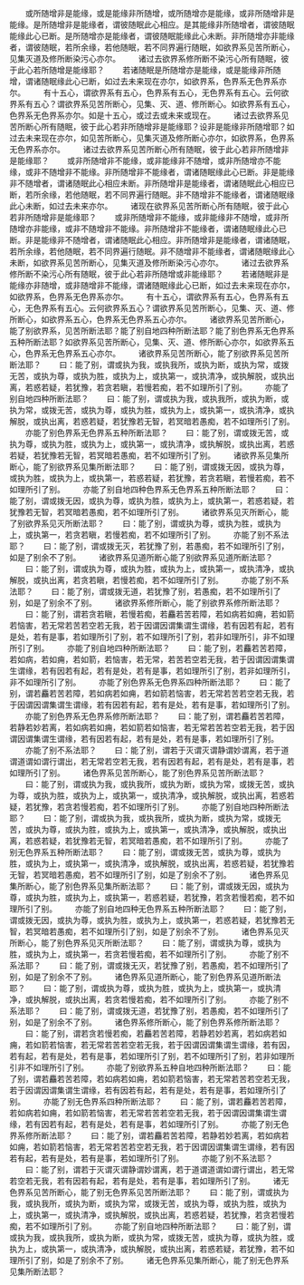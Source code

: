 <!-- { "loadSidebar": true } -->
　　或所随增非是能缘，或是能缘非所随增，或所随增亦是能缘，或非所随增非是能缘。是所随增非是能缘者，谓彼随眠此心相应。是其能缘非所随增者，谓彼随眠能缘此心已断。是所随增亦是能缘者，谓彼随眠能缘此心未断。非所随增亦非能缘者，谓彼随眠，若所余缘，若他随眠，若不同界遍行随眠，如欲界系见苦所断心，见集灭道及修所断染污心亦尔。
　　诸过去欲界系修所断不染污心所有随眠，彼于此心若所随增是能缘耶？
　　若诸随眠是所随增亦是能缘，或是能缘非所随增，谓诸随眠缘此心已断，如过去未来现在亦尔，如欲界系，色界系无色界系亦尔。
　　有十五心，谓欲界系有五心，色界系有五心，无色界系有五心。云何欲界系有五心？谓欲界系见苦所断心，见集、灭、道、修所断心。如欲界系有五心，色界系无色界系亦尔。如是十五心，或过去或未来或现在。
　　诸过去欲界系见苦所断心所有随眠，彼于此心若非所随增非是能缘耶？设非是能缘非所随增耶？如过去未来现在亦尔，如见苦所断心，见集灭道及修所断心亦尔，如欲界系，色界系无色界系亦尔。
　　诸过去欲界系见苦所断心所有随眠，彼于此心若非所随增非是能缘耶？
　　或非所随增非不能缘，或非能缘非不随增，或非所随增亦不能缘，或非不随增非不能缘。非所随增非不能缘者，谓诸随眠缘此心已断。非是能缘非不随增者，谓诸随眠此心相应未断。非所随增非是能缘者，谓诸随眠此心相应已断，若所余缘，若他随眠，若不同界遍行随眠。非不随增非不能缘者，谓诸随眠缘此心未断，如过去未来亦尔。
　　诸现在欲界系见苦所断心所有随眠，彼于此心若非所随增非是能缘耶？
　　或非所随增非不能缘，或非能缘非不随增，或非所随增亦非能缘，或非不随增非不能缘。非所随增非不能缘者，谓诸随眠缘此心已断。非是能缘非不随增者，谓诸随眠此心相应。非所随增非是能缘者，谓诸随眠，若所余缘，若他随眠，若不同界遍行随眠。非不随增非不能缘者，谓诸随眠缘此心未断，如欲界系见苦所断心，见集灭道及修所断染污心亦尔。
　　诸过去欲界系修所断不染污心所有随眠，彼于此心若非所随增或非能缘耶？
　　若诸随眠非是能缘亦非随增，或非随增非不能缘，谓诸随眠缘此心已断，如过去未来现在亦尔，如欲界系，色界系无色界系亦尔。
　　有十五心，谓欲界系有五心，色界系有五心，无色界系有五心。云何欲界系五心？谓欲界系见苦所断心，见集、灭、道、修所断心，如欲界系五心，色界系无色界系五心亦尔。
　　诸欲界系见苦所断心，能了别欲界系，见苦所断法耶？能了别自地四种所断法耶？能了别色界系无色界系五种所断法耶？如欲界系见苦所断心，见集、灭、道、修所断心亦尔，如欲界系五心，色界系无色界系五心亦尔。
　　诸欲界系见苦所断心，能了别欲界系见苦所断法耶？
　　曰：能了别，谓或执为我，或执我所，或执为断，或执为常，或拨无苦，或执为尊，或执为胜，或执为上，或执第一，或执清净，或执解脱，或执出离，若惑若疑，若犹豫，若贪若瞋，若慢若痴，若不如理所引了别。
　　亦能了别自地四种所断法耶？
　　曰：能了别，谓或执为我，或执我所，或执为断，或执为常，或拨无苦，或执为尊，或执为胜，或执为上，或执第一，或执清净，或执解脱，或执出离，若惑若疑，若犹豫若无智，若冥暗若愚痴，若不如理所引了别。
　　亦能了别色界系无色界系五种所断法耶？
　　曰：能了别，谓或拨无苦，或执为尊，或执为胜，或执为上，或执第一，或执清净，或执解脱，或执出离，若惑若疑，若犹豫若无智，若冥暗若愚痴，若不如理所引了别。
　　诸欲界系见集所断心，能了别欲界系见集所断法耶？
　　曰：能了别，谓或拨无因，或执为尊，或执为胜，或执为上，或执第一，若惑若疑，若犹豫，若贪若瞋，若慢若痴，若不如理所引了别。
　　亦能了别自地四种色界系无色界系五种所断法耶？
　　曰：能了别，谓或拨无因，或执为尊，或执为胜，或执为上，或执第一，若惑若疑，若犹豫若无智，若冥暗若愚痴，若不如理所引了别。
　　诸欲界系见灭所断心，能了别欲界系见灭所断法耶？
　　曰：能了别，谓或执为尊，或执为胜，或执为上，或执第一，若贪若瞋，若慢若痴，若不如理所引了别。
　　亦能了别不系法耶？
　　曰：能了别，谓或拨无灭，若犹豫了别，若愚痴，若不如理所引了别，如是了别余不了别。
　　诸欲界系见道所断心能了别欲界系见道所断法耶？
　　曰：能了别，谓或执为尊，或执为胜，或执为上，或执第一，或执清净，或执解脱，或执出离，若贪若瞋，若慢若痴，若不如理所引了别。
　　亦能了别不系法耶？
　　曰：能了别，谓或拨无道，若犹豫了别，若愚痴，若不如理所引了别，如是了别余不了别。
　　诸欲界系修所断心，能了别欲界系修所断法耶？
　　曰：能了别，谓若贪若瞋，若慢若痴，若麤若苦若障，若如病若如痈，若如箭若恼害，若无常若苦若空若无我，若于因谓因谓集谓生谓缘，若有因若有起，若有是处，若有是事，若如理所引了别，若不如理所引了别，若非如理所引，非不如理所引了别。
　　亦能了别自地四种所断法耶？
　　曰：能了别，若麤若苦若障，若如病，若如痈，若如箭，若恼害，若无常，若苦若空若无我，若于因谓因谓集谓生谓缘，若有因若有起，若有是处，若有是事，若如理所引了别，若非如理所引，非不如理所引了别。
　　亦能了别色界系无色界系四种所断法耶？
　　曰：能了别，谓若麤若苦若障，若如病若如痈，若如箭若恼害，若无常若苦若空若无我，若于因谓因谓集谓生谓缘，若有因若有起，若有是处，若有是事，若如理所引了别。
　　亦能了别色界系无色界系修所断法耶？
　　曰：能了别，谓若麤若苦若障，若静若妙若离，若如病若如痈，若如箭若如恼害，若无常若苦若空若无我，若于因谓因谓集谓生谓缘，若有因若有起，若有是处，若有是事，若如理所引了别。
　　亦能了别不系法耶？
　　曰：能了别，谓若于灭谓灭谓静谓妙谓离，若于道谓道谓如谓行谓出，若无常若空若无我，若有因若有起，若有是处，若有是事，若如理所引了别。
　　诸色界系见苦所断心，能了别色界系见苦所断法耶？
　　曰：能了别，谓或执为我，或执我所，或执为断，或执为常，或拨无苦，或执为尊，或执为胜，或执为上，或执第一，或执清净，或执解脱，或执出离，若惑若疑，若犹豫，若贪若慢若痴，若不如理所引了别。
　　亦能了别自地四种所断法耶？
　　曰：能了别，谓或执为我，或执我所，或执为断，或执为常，或拨无苦，或执为尊，或执为胜，或执为上，或执第一，或执清净，或执解脱，或执出离，若惑若疑，若犹豫若无智，若冥暗若愚痴，若不如理所引了别。
　　亦能了别无色界系五种所断法耶？
　　曰：能了别，谓或拨无苦，或执为尊，或执为胜，或执为上，或执第一，或执清净，或执解脱，或执出离，若惑若疑，若犹豫若无智，若冥暗若愚痴，若不如理所引了别，如是了别余不了别。
　　诸色界系见集所断心，能了别色界系见集所断法耶？
　　曰：能了别，谓或拨无因，或执为尊，或执为胜，或执为上，或执第一，若惑若疑，若犹豫，若贪若慢若痴，若不如理所引了别。
　　亦能了别自地四种无色界系五种所断法耶？
　　曰：能了别，谓或拨无因，或执为尊，或执为胜，或执为上，或执第一，若惑若疑，若犹豫若无智，若冥暗若愚痴，若不如理所引了别，如是了别余不了别。
　　诸色界系见灭所断心，能了别色界系见灭所断法耶？
　　曰：能了别，谓或执为尊，或执为胜，或执为上，或执第一，若贪若慢若痴，若不如理所引了别。
　　亦能了别不系法耶？
　　曰：能了别，谓或拨无灭，若犹豫了别，若愚痴，若不如理所引了别，如是了别余不了别。
　　诸色界系见道所断心，能了别色界系见道所断法耶？
　　曰：能了别，谓或执为尊，或执为胜，或执为上，或执第一，或执清净，或执解脱，或执出离，若贪若慢若痴，若不如理所引了别。
　　亦能了别不系法耶？
　　曰：能了别，谓或拨无道，若犹豫了别，若愚痴，若不如理所引了别，如是了别余不了别。
　　诸色界系修所断心，能了别色界系修所断法耶？
　　曰：能了别，谓若贪若慢若痴，若麤若苦若障，若静若妙若离，若如病若如痈，若如箭若恼害，若无常若苦若空若无我，若于因谓因谓集谓生谓缘，若有因，若有起，若有是处，若有是事，若如理所引了别，若不如理所引了别，若非如理所引非不如理所引了别。
　　亦能了别欲界系五种自地四种所断法耶？
　　曰：能了别，谓若麤若苦若障，若如病若如痈，若如箭若恼害，若无常若苦若空若无我，若于因谓因谓集谓生谓缘，若有因若有起，若有是处，若有是事，若如理所引了别。
　　亦能了别无色界系四种所断法耶？
　　曰：能了别，谓若麤若苦若障，若如病若如痈，若如箭若恼害，若无常若苦若空若无我，若于因谓因谓集谓生谓缘，若有因若有起，若有是处，若有是事，若如理所引了别。
　　亦能了别无色界系修所断法耶？
　　曰：能了别，谓若麤若苦若障，若静若妙若离，若如病若如痈，若如箭若恼害，若无常若苦若空若无我，若于因谓因谓集谓生谓缘，若有因若有起，若有是处，若有是事，若如理所引了别。
　　亦能了别不系法耶？
　　曰：能了别，谓若于灭谓灭谓静谓妙谓离，若于道谓道谓如谓行谓出，若无常若空若无我，若有因若有起，若有是处，若有是事，若如理所引了别。
　　诸无色界系见苦所断心，能了别无色界系见苦所断法耶？
　　曰：能了别，谓或执为我，或执我所，或执为断，或执为常，或拨无苦，或执为尊，或执为胜，或执为上，或执第一，或执清净，或执解脱，或执出离，若惑若疑，若犹豫，若贪若慢若痴，若不如理所引了别。
　　亦能了别自地四种所断法耶？
　　曰：能了别，谓或执为我，或执我所，或执为断，或执为常，或拨无苦，或执为尊，或执为胜，或执为上，或执第一，或执清净，或执解脱，或执出离，若惑若疑，若犹豫，若不如理所引了别，如是了别余不了别。
　　诸无色界系见集所断心，能了别无色界系见集所断法耶？
